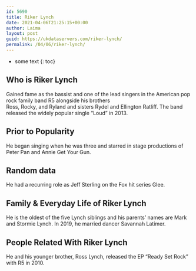 ```yaml
---
id: 5690
title: Riker Lynch
date: 2021-04-06T21:25:15+00:00
author: Laima
layout: post
guid: https://ukdataservers.com/riker-lynch/
permalink: /04/06/riker-lynch/
---
```


* some text
{: toc}


## Who is Riker Lynch
                  
                  
                  
Gained fame as the bassist and one of the lead singers in the American pop rock family band R5 alongside his brothers<br /> Ross, Rocky, and Ryland and sisters Rydel and Ellington Ratliff. The band released the widely popular single &#8220;Loud&#8221; in 2013. 
                  
              
            
              
            
                
                
                
## Prior to Popularity
                  
                  
                  
He began singing when he was three and starred in stage productions of Peter Pan and Annie Get Your Gun. 
                  
              
            
              
            
                
                
                
## Random data
                  
                  
                  
He had a recurring role as Jeff Sterling on the Fox hit series Glee. 
                  
              
            
              
            
                
                
                
## Family & Everyday Life of Riker Lynch
                  
                  
                  
He is the oldest of the five Lynch siblings and his parents&#8217; names are Mark and Stormie Lynch. In 2019, he married dancer Savannah Latimer. 
                  
              
            
              
            
                
                
                
## People Related With Riker Lynch
                  
                  
                  
He and his younger brother, Ross Lynch, released the EP &#8220;Ready Set Rock&#8221; with R5 in 2010. 
                  
              
            
              
            
                
              
            
              
              
            
            
              
            
          
          
          